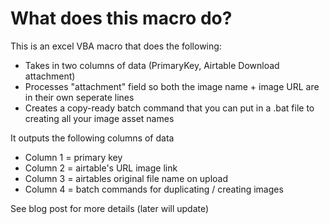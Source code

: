 # What does this macro do?

This is an excel VBA macro that does the following:

- Takes in two columns of data (PrimaryKey, Airtable Download attachment)
- Processes "attachment" field so both the image name + image URL are in their own seperate lines
- Creates a copy-ready batch command that you can put in a .bat file to creating all your image asset names

It outputs the following columns of data

- Column 1 = primary key
- Column 2 = airtable's URL image link
- Column 3 = airtables original file name on upload
- Column 4 = batch commands for duplicating / creating images

See blog post for more details (later will update)


